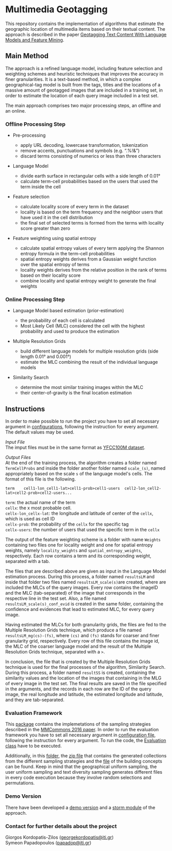 Multimedia Geotagging
======

This repository contains the implementation of algorithms that estimate the geographic location of multimedia items based on their textual content. The approach is described in the paper <a href="https://www.researchgate.net/publication/318848293_Geotagging_Text_Content_With_Language_Models_and_Feature_Mining">Geotagging Text Content With Language Models and Feature Mining</a>.



<h2>Main Method</h2>

The approach is a refined language model, including feature selection and weighting schemes and heuristic techniques that improves the accuracy in finer granularities. It is a text-based method, in which a complex geographical-tag model is built from the tags, titles and the locations of a massive amount of geotagged images that are included in a training set, in order to estimate the location of each query image included in a test set.

The main approach comprises two major processing steps, an offline and an online.

<h3>Offline Processing Step</h3>

* Pre-processing
	* apply URL decoding, lowercase transformation, tokenization
	* remove accents, punctuations and symbols (e.g. “.%!&”)
	* discard terms consisting of numerics or less than three characters

* Language Model
	* divide earth surface in rectangular cells with a side length of 0.01°
	* calculate term-cell probabilities based on the users that used the term inside the cell

* Feature selection
	* calculate locality score of every term in the dataset
	* locality is based on the term frequency and the neighbor users that have used it in the cell distribution
	* the final set of selected terms is formed from the terms with locality score greater than zero 

* Feature weighting using spatial entropy
	* calculate spatial entropy values of every term applying the Shannon entropy formula in the term-cell probabilities
	* spatial entropy weights derives from a Gaussian weight function over the spatial entropy of terms
	* locality weights derives from the relative position in the rank of terms based on their locality score
	* combine locality and spatial entropy weight to generate the final weights
	
<h3>Online Processing Step</h3>

* Language Model based estimation (prior-estimation)
	* the probability of each cell is calculated
	* Most Likely Cell (MLC) considered the cell with the highest probability and used to produce the estimation

* Multiple Resolution Grids
	* build different language models for multiple resolution grids (side length 0.01° and 0.001°)
	* estimate the MLC combining the result of the individual language models

* Similarity Search
	* determine the most similar training images within the MLC
	* their center-of-gravity is the final location estimation


<h2>Instructions</h2>

In order to make possible to run the project you have to set all necessary argument in <a href="https://github.com/socialsensor/multimedia-geotagging/blob/master/config.properties">configurations</a>, following the instruction for every argument. The default values may be used. 


_Input File_<br>
The imput files must be in the same format as <a href="https://webscope.sandbox.yahoo.com/catalog.php?datatype=i&did=67">YFCC100M dataset</a>.


_Output Files_<br>
At the end of the training process, the algorithm creates a folder named `TermCellProbs` and inside the folder another folder named `scale_(s)`, named appropriately based on the scale `s` of the language model's cells. The format of this file is the following.

	term	cell1-lon_cell1-lat>cell1-prob>cell1-users  cell2-lon_cell2-lat>cell2-prob>cell2-users...
		
`term`: the actual name of the term<br>
`cellx`: the x most probable cell.<br>
`cellx-lon_cellx-lat`: the longitude and latitude of center of the `cellx`, which is used as cell ID<br>
`cellx-prob`: the probability of the `cellx` for the specific tag<br>
`cellx-users`: the number of users that used the specific term in the `cellx`

The output of the feature weighting scheme is a folder with name `Weights` containing two files one for locality weight and one for spatial entropy weights, namely `locality_weights` and `spatial_entropy_weights`, respectively. Each row contains a term and its corresponding weight, separated with a tab.

The files that are described above are given as input in the Language Model estimation process. During this process, a folder named `resultsLM` and inside that folder two files named `resultsLM_scale(s)`are created, where are included the MLCs of the query images. Every row contains the imageID and the MLC (tab-separated) of the image that corresponds in the respective line in the test set. Also, a file named `resultsLM_scale(s)_conf_evid` is created in the same folder, containing the confidence and evidences that lead to estimated MLC, for every query image.

Having estimated the MLCs for both granularity grids, the files are fed to the Multiple Resolution Grids technique, which produce a file named `resultsLM_mg(cs)-(fs)`, where `(cs)` and `(fs)` stands for coarser and finer granularity grid, respectively. Every row of this file contains the image id, the MLC of the coarser language model and the result of the Multiple Resolution Grids technique, separated with a `>`.

In conclusion, the file that is created by the Multiple Resolution Grids technique is used for the final processes of the algorithm, Similarity Search. During this process, a folder named `resultSS` is created, containing the similarity values and the location of the images that containing in the MLG of every image in the test set. The final results are saved in the file specified in the arguments, and the records in each row are the ID of the query image, the real longitude and latitude, the estimated longitude and latitude, and they are tab-separated.

<h3>Evaluation Framework</h3>

This <a href="https://github.com/MKLab-ITI/multimedia-geotagging/tree/develop/src/main/java/gr/iti/mklab/mmcomms16">package</a> contains the implemetations of the sampling strategies described in the <a href="http://dl.acm.org/citation.cfm?doid=2983554.2983558">MMCommons 2016 paper</a>. In order to run the evaluation framework you have to set all necessary argument in <a href="https://github.com/MKLab-ITI/multimedia-geotagging/blob/master/eval.properties">configuration file</a>, following the instruction for every argument. To run the code, the <a href="https://github.com/MKLab-ITI/multimedia-geotagging/blob/master/src/test/java/gr/iti/mklab/main/Evaluation.java">Evaluation class</a> have to be executed.

Additionally, in this <a href="https://github.com/MKLab-ITI/multimedia-geotagging/blob/master/samples/">folder</a>, the <a href="https://github.com/MKLab-ITI/multimedia-geotagging/blob/master/samples/samples.zip">zip file</a> that contains the generated collections from the different sampling strategies and the <a href="https://github.com/MKLab-ITI/multimedia-geotagging/blob/master/samples/building_concepts.txt">file</a> of the building concepts can be found. Keep in mind that the geographical uniform sampling, the user uniform sampling and text diversity sampling generates different files in every code execution because they involve random selections and permutations.

<h3>Demo Version</h3>

There have been developed a <a href="https://github.com/socialsensor/multimedia-geotagging/tree/demo">demo version</a> and a <a href="https://github.com/socialsensor/multimedia-geotagging/tree/storm">storm module</a> of the approach.

<h3>Contact for further details about the project</h3>

Giorgos Kordopatis-Zilos (georgekordopatis@iti.gr)<br>
Symeon Papadopoulos (papadop@iti.gr)
